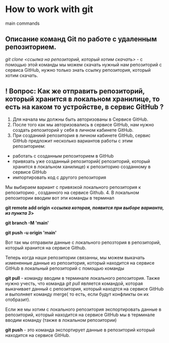 # How to work with git

main commands

## Описание команд Git по работе с удаленным репозиторием.

*git clone <ссылка на репозиторий, который хотим скачать>* - с помощью этой команды мы можем скачать нужный нам репозиторий с сервиса GitHub, нужно только знать ссылку репозитория, который хотим скачать.

## ! Вопрос: Как же отправить репозиторий, который хранится в локальном хранилице, то есть на каком то устройстве, в сервис GitHub ?

1. Для начала мы должны быть авторизованы в Сервисе GitHub.
2. После того как мы авторизовались в сервисе GitHub, нам нужно создать репозиторий у себя в личном кабинете GitHub.
3. При созданиий репозитория в личном кабинете GitHub, сервис GitHub предложит несколько вариантов работы с этим репозиторием:
* работать с созданным репозиторием в GitHub
* привязать уже созданный репозиторий( репозиторий, который хранится в локальном ханилище) к репозиторию созданному в сервисе GitHub
* импортировать код с другого репозитория

Мы выбираем вариант с привязкой локального репозитория к репозиторию , созданного на сервисе Github. 
4. В локальном репозитории вводим вот эти команды в терминал

**git remote add origin <_ссылка которая, появится при выборе варианта, из пункта **3**_>**

**git branch -M 'main'**

**git push -u origin 'main'**

Вот так мы отправили данные с локального репозтория в репозиторий, который хранится на сервисе Github.

Теперь когда наши репозитории связанны, мы можем выкачать измененные данные из репозитория, который находится на сервисе GitHub в локальный репозиторий с помощью команды 

**git pull** - команду вводим в терминале локального репозитория. Также нужно учесть, что команда *git pull* является командой, которая выкачивает данный с репозитория, который находтся на сервисе GitHub и выполняет команду merge( то есть, если будут конфликты он их отобразит).

Если же мы хотим с локального репозитория экспортировать данные в репозиторий, который находится на сервисе GitHub мы в терминале вводим команду (также в локальном репозитории) 

**git push** - это команда экспортирует данные в репозиторий который находится на сервисе GitHub.



